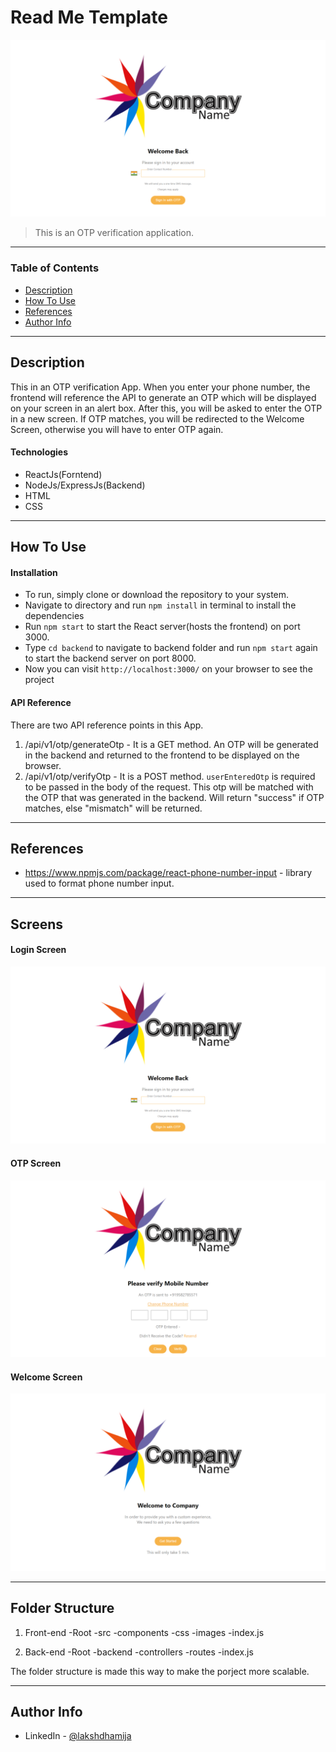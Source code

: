 # Read Me Template

![Project Image](./src/images/main.png)

> This is an OTP verification application.

---

### Table of Contents

- [Description](#description)
- [How To Use](#how-to-use)
- [References](#references)
- [Author Info](#author-info)

---

## Description

This in an OTP verification App. When you enter your phone number, the frontend will reference the API to generate an OTP which will be displayed on your screen in an alert box. After this, you will be asked to enter the OTP in a new screen. If OTP matches, you will be redirected to the Welcome Screen, otherwise you will have to enter OTP again.

#### Technologies

- ReactJs(Forntend)
- NodeJs/ExpressJs(Backend)
- HTML
- CSS

---

## How To Use

#### Installation

- To run, simply clone or download the repository to your system.
- Navigate to directory and run `npm install` in terminal to install the dependencies
- Run `npm start` to start the React server(hosts the frontend) on port 3000.
- Type `cd backend` to navigate to backend folder and run `npm start` again to start the backend server on port 8000.
- Now you can visit `http://localhost:3000/` on your browser to see the project
#### API Reference
There are two API reference points in this App. 
1. /api/v1/otp/generateOtp - It is a GET method. An OTP will be generated in the backend and returned to the frontend to be displayed on the browser.
2. /api/v1/otp/verifyOtp - It is a POST method. `userEnteredOtp` is required to be passed in the body of the request. This otp will be matched with the OTP that was generated in the backend. Will return "success" if OTP matches, else "mismatch" will be returned.

---

## References
- https://www.npmjs.com/package/react-phone-number-input - library used to format phone number input.

---
## Screens
#### Login Screen
![Project Image](./src/images/main.png)
#### OTP Screen
![Project Image](./src/images/otp.png)
#### Welcome Screen
![Project Image](./src/images/welcome.png)

---
## Folder Structure
1. Front-end
-Root
 -src
  -components
  -css
  -images
  -index.js

2. Back-end
-Root
 -backend
  -controllers
  -routes
  -index.js

The folder structure is made this way to make the porject more scalable.

---

## Author Info

- LinkedIn - [@lakshdhamija](https://linkedin.com/in/lakshdhamija)
